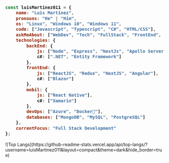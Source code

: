 <h3>
  
```javascript
const luisMartinez011 = {
    name: "Luis Martinez",
    pronouns: "He" | "Him",
    os: "Linux", "Windows 10", "Windows 11",
    code: ["Javascript", "Typescript", "C#", "HTML/CSS"],
    askMeAbout: ["WebDev", "Tech", "FullStack", "FrontEnd", "BackEnd"],
    technologies: {
        backEnd: {
            js: ["Node", "Express", "NestJs", "Apollo Server"],
            c#: [".NET", "Entity Framework"]
        },
        frontEnd: {
            js: ["ReactJS", "Redux", "NextJS", "Angular"],
            c#: ["Blazor"]
        },
        mobil: {
            js: ["React Native"],
            c#: ["Xamarin"]
        },
        devOps: ["Azure", "Docker🐳"],
        databases: ["MongoDB", "MySQL", "PostgreSQL"]
    },
    currentFocus: "Full Stack Development"
};
```
</h3>
![Top Langs](https://github-readme-stats.vercel.app/api/top-langs/?username=luisMartinez011&layout=compact&theme=dark&hide_border=true)
